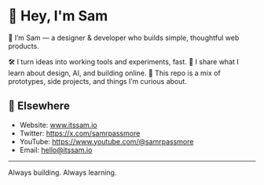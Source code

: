 # 👋 Hey, I'm Sam

👋 I’m Sam — a designer & developer who builds simple, thoughtful web products.

🛠 I turn ideas into working tools and experiments, fast.
🧠 I share what I learn about design, AI, and building online.
📂 This repo is a mix of prototypes, side projects, and things I’m curious about.

## 💬 Elsewhere

- Website: www.itssam.io
- Twitter: https://x.com/samrpassmore
- YouTube: https://www.youtube.com/@samrpassmore
- Email: hello@itssam.io

---

Always building. Always learning.

<!---
Passmore1000/Passmore1000 is a ✨ special ✨ repository because its `README.md` (this file) appears on your GitHub profile.
You can click the Preview link to take a look at your changes.
--->
